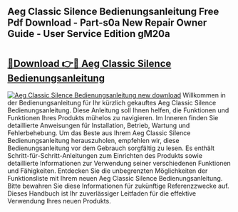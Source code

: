 ## Aeg Classic Silence Bedienungsanleitung Free Pdf Download - Part-s0a New Repair Owner Guide - User Service Edition gM20a

# <h2><a href="http://df46w3.blite.top/?on=Aeg+Classic+Silence+Bedienungsanleitung">🔗Download 👉🔴 Aeg Classic Silence Bedienungsanleitung</a></h2>

[![Aeg Classic Silence Bedienungsanleitung new download](https://i.imgur.com/lujVjoI.png)](http://df46w3.blite.top/?on=Aeg+Classic+Silence+Bedienungsanleitung)
Willkommen in der Bedienungsanleitung für Ihr kürzlich gekauftes Aeg Classic Silence Bedienungsanleitung. Diese Anleitung soll Ihnen helfen, die Funktionen und Funktionen Ihres Produkts mühelos zu navigieren. Im Inneren finden Sie detaillierte Anweisungen für Installation, Betrieb, Wartung und Fehlerbehebung. Um das Beste aus Ihrem Aeg Classic Silence Bedienungsanleitung herauszuholen, empfehlen wir, diese Bedienungsanleitung vor dem Gebrauch sorgfältig zu lesen. Es enthält Schritt-für-Schritt-Anleitungen zum Einrichten des Produkts sowie detaillierte Informationen zur Verwendung seiner verschiedenen Funktionen und Fähigkeiten. Entdecken Sie die unbegrenzten Möglichkeiten der Funktionsliste mit Ihrem neuen Aeg Classic Silence Bedienungsanleitung. Bitte bewahren Sie diese Informationen für zukünftige Referenzzwecke auf. Dieses Handbuch ist Ihr zuverlässiger Leitfaden für die effektive Verwendung Ihres neuen Produkts.
